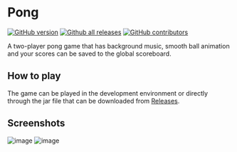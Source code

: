 # Pong

[![GitHub version](https://badge.fury.io/gh/chschuele%2FPong.svg)](https://github.com/chschuele/Pong)
[![Github all releases](https://img.shields.io/github/downloads/chschuele/Pong/total.svg)](https://GitHub.com/chschuele/Pong/releases/)
[![GitHub contributors](https://img.shields.io/github/contributors/chschuele/Pong.svg)](https://GitHub.com/chschuele/Pong/graphs/contributors/)

A two-player pong game that has background music, smooth ball animation and your scores can be saved to the global scoreboard.

## How to play

The game can be played in the development environment
or directly through the jar file that can be downloaded from [Releases](https://github.com/chschuele/Pong/releases).

## Screenshots
![image](https://user-images.githubusercontent.com/43969815/51197468-e6ceac80-18f1-11e9-977d-eded8fb71d45.PNG)
![image](https://user-images.githubusercontent.com/43969815/51197466-e46c5280-18f1-11e9-8f2a-ec638a87b928.PNG)
